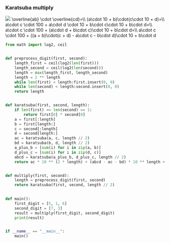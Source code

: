 ### Karatsuba multiply
<img src="https://render.githubusercontent.com/render/math?math=\overline{ab} \cdot \overline{cd}=">
\overline{ab} \cdot \overline{cd}=\\
(a\cdot 10 + b)\cdot(c\cdot 10 + d)=\\
a\cdot c \cdot 100 + a\cdot d \cdot 10 + b\cdot c\cdot 10 + b\cdot d=\\
a\cdot c \cdot 100 + (a\cdot d + b\cdot c)\cdot 10 + b\cdot d=\\
a\cdot c \cdot 100 + ((a + b)\cdot(c + d) - a\cdot c - b\cdot d)\cdot 10 + b\cdot d

```python
from math import log2, ceil


def preprocess_digit(first, second):
    length_first = ceil(log2(len(first)))
    length_second = ceil(log2(len(second)))
    length = max(length_first, length_second)
    length = 2 ** length
    while len(first) < length:first.insert(0, 0)
    while len(second) < length:second.insert(0, 0)
    return length


def karatsuba(first, second, length):
    if len(first) == len(second) == 1:
        return first[0] * second[0]
    a = first[:length]
    b = first[length:]
    c = second[:length]
    d = second[length:]
    ac = karatsuba(a, c, length // 2)
    bd = karatsuba(b, d, length // 2)
    a_plus_b = [sum(i) for i in zip(a, b)]
    d_plus_c = [sum(i) for i in zip(d, c)]
    abcd = karatsuba(a_plus_b, d_plus_c, length // 2)
    return ac * 10 ** (2 * length) + (abcd - ac - bd) * 10 ** length + bd


def multiply(first, second):
    length = preprocess_digit(first, second)
    return karatsuba(first, second, length // 2)
    

def main():
    first_digit = [5, 1, 6]
    second_digit = [7, 3]
    result = multiply(first_digit, second_digit)
    print(result)


if __name__ == "__main__":
    main()
```
